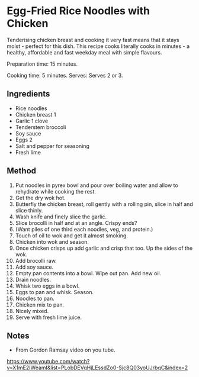 # Egg-Fried Rice Noodles with Chicken

Tenderising chicken breast and cooking it very fast means that it stays moist - perfect for this dish. This recipe cooks literally cooks in minutes - a healthy, affordable and fast weekday meal with simple flavours.

Preparation time: 15 minutes.

Cooking time: 5 minutes. Serves: Serves 2 or 3.

## Ingredients

- Rice noodles
- Chicken breast 1
- Garlic 1 clove
- Tenderstem broccoli
- Soy sauce
- Eggs 2
- Salt and pepper for seasoning
- Fresh lime

## Method

1. Put noodles in pyrex bowl and pour over boiling water and allow to rehydrate while cooking the rest.
1. Get the dry wok hot. 
1. Butterfly the chicken breast, roll gently with a rolling pin, slice in half and slice thinly.
1. Wash knife and finely slice the garlic.
1. Slice brocolli in half and at an angle. Crispy ends?
1. (Want piles of one third each noodles, veg, and protein.)
1. Touch of oil to wok and get it almost smoking.
1. Chicken into wok and season.
1. Once chicken crisps up add garlic and crisp that too. Up the sides of the wok.
1. Add brocolli raw.
1. Add soy sauce.
1. Empty pan contents into a bowl. Wipe out pan. Add new oil.
1. Drain noodles.
1. Whisk two eggs in a bowl.
1. Eggs to pan and whisk. Season.
1. Noodles to pan.
1. Chicken mix to pan.
1. Nicely mixed.
1. Serve with fresh lime juice.

## Notes

- From Gordon Ramsay video on you tube.

https://www.youtube.com/watch?v=X1mE2IWeamI&list=PLobDEVqHjLEssdZo0-Sjc8Q03yoUJrbqC&index=2

